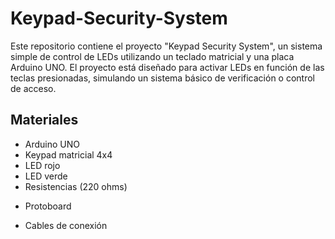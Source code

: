 # Keypad-Security-System
Este repositorio contiene el proyecto "Keypad Security System", un sistema simple de control de LEDs utilizando un teclado matricial y una placa Arduino UNO. El proyecto está diseñado para activar LEDs en función de las teclas presionadas, simulando un sistema básico de verificación o control de acceso.

## Materiales
- Arduino UNO
- Keypad matricial 4x4
- LED rojo
- LED verde
- Resistencias (220 ohms)
+ Protoboard
* Cables de conexión

